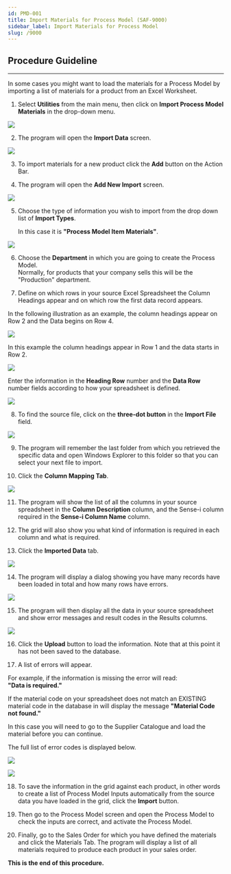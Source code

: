 ```yaml
---
id: PMD-001
title: Import Materials for Process Model (SAF-9000)
sidebar_label: Import Materials for Process Model
slug: /9000
---
```


## Procedure Guideline
___  

In some cases you might want to load the materials for a Process Model by importing a list of materials for a product from an Excel Worksheet.  

1.  Select **Utilities** from the main menu, then click on **Import Process Model Materials** in the drop-down menu.  
	
![](../static/img/docs/PMD-001/image0.jpg)  

2.  The program will open the **Import Data** screen.  
	
![](../static/img/docs/PMD-001/image100.png)  

3.  To import materials for a new product click the **Add** button on the Action Bar.  

4.  The program will open the **Add New Import** screen.  
	
![](../static/img/docs/PMD-001/image2.jpg)  

5.  Choose the type of information you wish to import from the drop down list of **Import Types**.  

    In this case it is **"Process Model Item Materials"**.  
	
![](../static/img/docs/PMD-001/image3.jpg)  

6.  Choose the **Department** in which you are going to create the Process Model.  
    Normally, for products that your company sells this will be the "Production" department.  

7.  Define on which rows in your source Excel Spreadsheet the Column Headings appear and on which row the first data record appears.  

In the following illustration as an example, the column headings appear on Row 2 and the Data begins on Row 4.  
	
![](../static/img/docs/PMD-001/image4.jpg)  

In this example the column headings appear in Row 1 and the data starts in Row 2.  
	
![](../static/img/docs/PMD-001/image5.jpg)  

Enter the information in the **Heading Row** number and the **Data Row** number fields according to how your spreadsheet is defined.  
	
![](../static/img/docs/PMD-001/image101.png)  

8.  To find the source file, click on the **three-dot button** in the **Import File** field.  
	
![](../static/img/docs/PMD-001/image102.png)  

9.  The program will remember the last folder from which you retrieved the specific data and open Windows Explorer to this folder so that you can select your next file to import.  

10.  Click the **Column Mapping Tab**.  
	
![](../static/img/docs/PMD-001/image103.png)  

11. The program will show the list of all the columns in your source spreadsheet in the **Column Description** column, and the Sense-i column required in the **Sense-i Column Name** column.  

12. The grid will also show you what kind of information is required in each column and what is required.  

13. Click the **Imported Data** tab.  
	
![](../static/img/docs/PMD-001/image9.jpg)  

14. The program will display a dialog showing you have many records have been loaded in total and how many rows have errors.  
	
![](../static/img/docs/PMD-001/image10.jpg)  

15. The program will then display all the data in your source spreadsheet and show error messages and result codes in the Results columns.  
	
![](../static/img/docs/PMD-001/image104.png)  

16. Click the **Upload** button to load the information. Note that at this point it has not been saved to the database.  

17. A list of errors will appear.  

For example, if the information is missing the error will read:  
**"Data is required."**

If the material code on your spreadsheet does not match an EXISTING material code in the database in will display the message **"Material Code not found."**  

In this case you will need to go to the Supplier Catalogue and load the material before you can continue.  

The full list of error codes is displayed below.  
	
![](../static/img/docs/PMD-001/image12.png)  


![](../static/img/docs/PMD-001/image105.png)  

18. To save the information in the grid against each product, in other words to create a list of Process Model Inputs automatically from the source data you have loaded in the grid, click the **Import** button.  

19. Then go to the Process Model screen and open the Process Model to check the inputs are correct, and activate the Process Model.  

20. Finally, go to the Sales Order for which you have defined the materials and click the Materials Tab. The program will display a list of all materials required to produce each product in your sales order.  

**This is the end of this procedure.**
